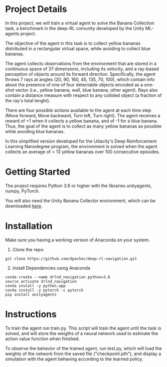 # Project Details

In this project, we will train a virtual agent to solve the Banana Collection task, a benchmark in the deep-RL comunity developed by the Unity ML-agents project. 

The objective of the agent in this task is to collect yellow bananas distributed in a rectangular virtual space, while avoiding to collect blue bananas.

The agent collects observations from the environment that are stored in a continuous space of 37 dimensions, including its velocity, and a ray-based perception of objects around its forward direction. Specifically, the agent throws 7 rays at angles (20, 90, 160, 45, 135, 70, 100), which contain info about the presence of one of four detectable objects encoded as a one-shot vector (i.e., yellow banana, wall, blue banana, other agent). Rays also contain a distance measure with respect to any collided object (a fraction of the ray's total lenght).

There are four possible actions available to the agent at each time step (Move forward, Move backward, Turn left, Turn right). 
The agent receives a reward of +1 when it collects a yellow banana, and of -1 for a blue banana. Thus, the goal of the agent is to collect as many yellow bananas as possible while avoiding blue bananas.

In this simplified version developed for the Udacity's Deep Reinforcement Learning Nanodegree program, the environment is solved when the agent collects an average of > 13 yellow bananas over 100 consecutive episodes. 


# Getting Started

The project requires Python 3.6 or higher with the libraries unityagents, numpy, PyTorch.

You will also need the Unity Banana Collector environment, which can be downloaded [here](https://s3-us-west-1.amazonaws.com/udacity-drlnd/P1/Banana/Banana.app.zip).


# Installation
Make sure you having a working version of Anaconda on your system.

1) Clone the repo:
```
git clone https://github.com/dpachec/deep-rl-navigation.git
```

2) Install Dependencies using Anaconda
```
conda create --name drlnd_navigation python=3.6
source activate drlnd_navigation
conda install -y python.app
conda install -y pytorch -c pytorch
pip install unityagents
```

# Instructions

To train the agent run train.py. This script will train the agent until the task is solved, and will store the weigths of a neural network used to estimate the action value function when finished. 

To observe the behavior of the trained agent, run test.py, which will load the weights of the network from the saved file ("checkpoint.pth"), and display a simulation with the agent behaving according to the learned policy. 







